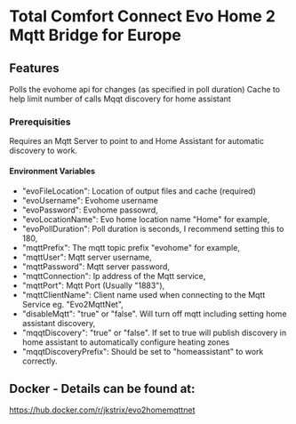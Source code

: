 # Total Comfort Connect Evo Home 2 Mqtt Bridge for Europe

## Features

Polls the evohome api for changes (as specified in poll duration)
Cache to help limit number of calls
Mqqt discovery for home assistant

### Prerequisities

Requires an Mqtt Server to point to and Home Assistant for automatic discovery to work.

#### Environment Variables

* "evoFileLocation": Location of output files and cache (required)
* "evoUsername": Evohome username
* "evoPassword": Evohome passowrd,
* "evoLocationName": Evo home location name "Home" for example,
* "evoPollDuration": Poll duration is seconds, I recommend setting this to 180,
* "mqttPrefix": The mqtt topic prefix "evohome" for example,
* "mqttUser": Mqtt server username,
* "mqttPassword": Mqtt server password,
* "mqttConnection": Ip address of the Mqtt service,
* "mqttPort": Mqtt Port (Usually "1883"),
* "mqttClientName": Client name used when connecting to the Mqtt Service eg. "Evo2MqttNet",
* "disableMqtt": "true" or "false". Will turn off mqtt including setting home assistant discovery,
* "mqqtDiscovery": "true" or "false". If set to true will publish discovery in home assistant to automatically configure heating zones
* "mqqtDiscoveryPrefix": Should be set to "homeassistant" to work correctly.

## Docker - Details can be found at:
https://hub.docker.com/r/jkstrix/evo2homemqttnet
